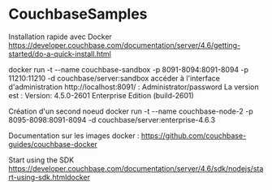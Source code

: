 # CouchbaseSamples

Installation rapide avec Docker
https://developer.couchbase.com/documentation/server/4.6/getting-started/do-a-quick-install.html

docker run -t --name couchbase-sandbox -p 8091-8094:8091-8094 -p 11210:11210 -d couchbase/server:sandbox
accéder à l'interface d'administration http://localhost:8091/ : Administrator/password
La version est : Version: 4.5.0-2601 Enterprise Edition (build-2601)

Création d'un second noeud
docker run -t --name couchbase-node-2 -p 8095-8098:8091-8094  -d couchbase/server:enterprise-4.6.3

Documentation sur les images docker : https://github.com/couchbase-guides/couchbase-docker

Start using the SDK
https://developer.couchbase.com/documentation/server/4.6/sdk/nodejs/start-using-sdk.htmldocker
